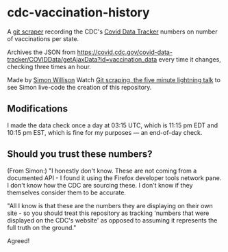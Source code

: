 # cdc-vaccination-history

A [git scraper](https://simonwillison.net/2020/Oct/9/git-scraping/) recording the CDC's [Covid Data Tracker](https://covid.cdc.gov/covid-data-tracker/#vaccinations) numbers on number of vaccinations per state.

Archives the JSON from https://covid.cdc.gov/covid-data-tracker/COVIDData/getAjaxData?id=vaccination_data every time it changes, checking three times an hour.

Made by [Simon Willison](https://github.com/simonw) Watch [Git scraping, the five minute lightning talk](https://simonwillison.net/2021/Mar/5/git-scraping/) to see Simon live-code the creation of this repository.

## Modifications

I made the data check once a day at 03:15 UTC, which is 11:15 pm EDT and 10:15 pm EST, which is fine for my purposes — an end-of-day check.

## Should you trust these numbers?

(From Simon:) "I honestly don't know. These are not coming from a documented API - I found it using the Firefox developer tools network pane. I don't know how the CDC are sourcing these. I don't know if they themselves consider them to be accurate.

"All I know is that these are the numbers they are displaying on their own site - so you should treat this repository as tracking 'numbers that were displayed on the CDC's website' as opposed to assuming it represents the full truth on the ground."

Agreed!
